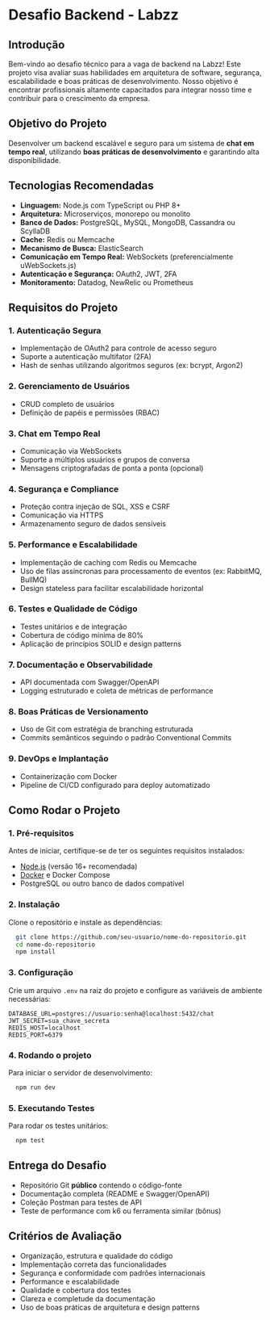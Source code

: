 # Desafio Backend - Labzz

## Introdução
Bem-vindo ao desafio técnico para a vaga de backend na Labzz! Este projeto visa avaliar suas habilidades em arquitetura de software, segurança, escalabilidade e boas práticas de desenvolvimento. Nosso objetivo é encontrar profissionais altamente capacitados para integrar nosso time e contribuir para o crescimento da empresa.

## Objetivo do Projeto
Desenvolver um backend escalável e seguro para um sistema de **chat em tempo real**, utilizando **boas práticas de desenvolvimento** e garantindo alta disponibilidade.

## Tecnologias Recomendadas
- **Linguagem:** Node.js com TypeScript ou PHP 8+
- **Arquitetura:** Microserviços, monorepo ou monolito
- **Banco de Dados:** PostgreSQL, MySQL, MongoDB, Cassandra ou ScyllaDB
- **Cache:** Redis ou Memcache
- **Mecanismo de Busca:** ElasticSearch
- **Comunicação em Tempo Real:** WebSockets (preferencialmente uWebSockets.js)
- **Autenticação e Segurança:** OAuth2, JWT, 2FA
- **Monitoramento:** Datadog, NewRelic ou Prometheus

## Requisitos do Projeto
### 1. **Autenticação Segura**
- Implementação de OAuth2 para controle de acesso seguro
- Suporte a autenticação multifator (2FA)
- Hash de senhas utilizando algoritmos seguros (ex: bcrypt, Argon2)

### 2. **Gerenciamento de Usuários**
- CRUD completo de usuários
- Definição de papéis e permissões (RBAC)

### 3. **Chat em Tempo Real**
- Comunicação via WebSockets
- Suporte a múltiplos usuários e grupos de conversa
- Mensagens criptografadas de ponta a ponta (opcional)

### 4. **Segurança e Compliance**
- Proteção contra injeção de SQL, XSS e CSRF
- Comunicação via HTTPS
- Armazenamento seguro de dados sensíveis

### 5. **Performance e Escalabilidade**
- Implementação de caching com Redis ou Memcache
- Uso de filas assíncronas para processamento de eventos (ex: RabbitMQ, BullMQ)
- Design stateless para facilitar escalabilidade horizontal

### 6. **Testes e Qualidade de Código**
- Testes unitários e de integração
- Cobertura de código mínima de 80%
- Aplicação de princípios SOLID e design patterns

### 7. **Documentação e Observabilidade**
- API documentada com Swagger/OpenAPI
- Logging estruturado e coleta de métricas de performance

### 8. **Boas Práticas de Versionamento**
- Uso de Git com estratégia de branching estruturada
- Commits semânticos seguindo o padrão Conventional Commits

### 9. **DevOps e Implantação**
- Containerização com Docker
- Pipeline de CI/CD configurado para deploy automatizado

## Como Rodar o Projeto
### 1. **Pré-requisitos**
Antes de iniciar, certifique-se de ter os seguintes requisitos instalados:
- [Node.js](https://nodejs.org/) (versão 16+ recomendada)
- [Docker](https://www.docker.com/) e Docker Compose
- PostgreSQL ou outro banco de dados compatível

### 2. **Instalação**
Clone o repositório e instale as dependências:
```sh
  git clone https://github.com/seu-usuario/nome-do-repositorio.git
  cd nome-do-repositorio
  npm install
```

### 3. **Configuração**
Crie um arquivo `.env` na raiz do projeto e configure as variáveis de ambiente necessárias:
```env
DATABASE_URL=postgres://usuario:senha@localhost:5432/chat
JWT_SECRET=sua_chave_secreta
REDIS_HOST=localhost
REDIS_PORT=6379
```

### 4. **Rodando o projeto**
Para iniciar o servidor de desenvolvimento:
```sh
  npm run dev
```

### 5. **Executando Testes**
Para rodar os testes unitários:
```sh
  npm test
```

## Entrega do Desafio
- Repositório Git **público** contendo o código-fonte
- Documentação completa (README e Swagger/OpenAPI)
- Coleção Postman para testes de API
- Teste de performance com k6 ou ferramenta similar (bônus)

## Critérios de Avaliação
- Organização, estrutura e qualidade do código
- Implementação correta das funcionalidades
- Segurança e conformidade com padrões internacionais
- Performance e escalabilidade
- Qualidade e cobertura dos testes
- Clareza e completude da documentação
- Uso de boas práticas de arquitetura e design patterns



